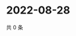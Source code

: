 # 2022-08-28

共 0 条

<!-- BEGIN WEIBO -->
<!-- 最后更新时间 Sun Aug 28 2022 23:01:17 GMT+0800 (China Standard Time) -->

<!-- END WEIBO -->
